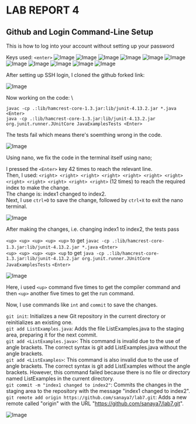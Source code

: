 # LAB REPORT 4
## Github and Login Command-Line Setup

This is how to log into your account without setting up your password

Keys used: `<enter>`
![Image](final.png)
![Image](login.png)
![Image](mkdir.png)
![Image](logout.png)
![Image](scp.png)
![Image](final_pq.png)
![Image](key.png)
![Image](keygit.png)
![Image](sshkey.png)
![Image](t.png)
![Image](sshlink.png)

After setting up SSH login, I cloned the github forked link:

![Image](clone.png)

Now working on the code: \
```
javac -cp .:lib/hamcrest-core-1.3.jar:lib/junit-4.13.2.jar *.java  <Enter>    
java -cp .:lib/hamcrest-core-1.3.jar:lib/junit-4.13.2.jar org.junit.runner.JUnitCore JavaExamplesTests <Enter>
```

The tests fail which means there's soemthing wrong in the code.

![Image](failed.png)

Using nano, we fix the code in the terminal itself using nano;

I pressed the `<Enter>` key 42 times to reach the relevant line.\
Then, I used: `<right> <right> <right> <right> <right> <right> <right> <right> <right> <right> <right> <right>` (12 times) to reach the required index to make the change.\
The change is: index1 changed to index2.\
Next, I use `ctrl+O` to save the change, followed by `ctrl+X` to exit the nano terminal. 

![Image](nano.png)

After making the changes, i.e. changing index1 to index2, the tests pass

`<up> <up> <up> <up> <up>` to get `javac -cp .:lib/hamcrest-core-1.3.jar:lib/junit-4.13.2.jar *.java`  `<Enter>` \
`<up> <up> <up> <up> <up` to get `java -cp .:lib/hamcrest-core-1.3.jar:lib/junit-4.13.2.jar org.junit.runner.JUnitCore JavaExamplesTests` `<Enter>`


![Image](pass.png)

Here, i used `<up>` command five times to get the compiler command and then `<up>` another five times to get the run command. 

Now, I use commands like `int` and `commit` to save the changes.

`git init`: Initializes a new Git repository in the current directory or reinitializes an existing one.\
`git add ListExamples.java`: Adds the file ListExamples.java to the staging area, preparing it for the next commit.\
`git add <ListExamples.java>`: This command is invalid due to the use of angle brackets. The correct syntax is git add ListExamples.java without the angle brackets.\
`git add <ListExamples>`: This command is also invalid due to the use of angle brackets. The correct syntax is git add ListExamples without the angle brackets. However, this command failed because there is no file or directory named ListExamples in the current directory.\
`git commit -m "index1 changed to index2"`: Commits the changes in the staging area to the repository with the message "index1 changed to index2".\
`git remote add origin https://github.com/sanaya7/lab7.git`: Adds a new remote called "origin" with the URL "https://github.com/sanaya7/lab7.git".

![Image](last.png)

